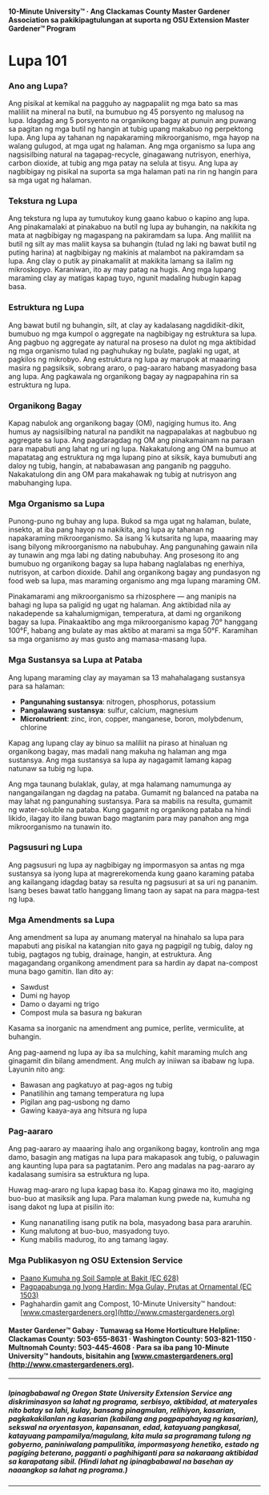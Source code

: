 #### 10-Minute University™ · Ang Clackamas County Master Gardener Association sa pakikipagtulungan at suporta ng OSU Extension Master Gardener™ Program

# Lupa 101

### Ano ang Lupa?
Ang pisikal at kemikal na pagguho ay nagpapaliit ng mga bato sa mas maliliit na mineral na butil, na bumubuo ng 45 porsyento ng malusog na lupa. Idagdag ang 5 porsyento na organikong bagay at punuin ang puwang sa pagitan ng mga butil ng hangin at tubig upang makabuo ng perpektong lupa. Ang lupa ay tahanan ng napakaraming mikroorganismo, mga hayop na walang gulugod, at mga ugat ng halaman. Ang mga organismo sa lupa ang nagsisilbing natural na tagapag-recycle, ginagawang nutrisyon, enerhiya, carbon dioxide, at tubig ang mga patay na selula at tisyu. Ang lupa ay nagbibigay ng pisikal na suporta sa mga halaman pati na rin ng hangin para sa mga ugat ng halaman.

### Tekstura ng Lupa
Ang tekstura ng lupa ay tumutukoy kung gaano kabuo o kapino ang lupa. Ang pinakamalaki at pinakabuo na butil ng lupa ay buhangin, na nakikita ng mata at nagbibigay ng magaspang na pakiramdam sa lupa. Ang maliliit na butil ng silt ay mas maliit kaysa sa buhangin (tulad ng laki ng bawat butil ng puting harina) at nagbibigay ng makinis at malambot na pakiramdam sa lupa. Ang clay o putik ay pinakamaliit at makikita lamang sa ilalim ng mikroskopyo. Karaniwan, ito ay may patag na hugis. Ang mga lupang maraming clay ay matigas kapag tuyo, ngunit madaling hubugin kapag basa.

### Estruktura ng Lupa
Ang bawat butil ng buhangin, silt, at clay ay kadalasang nagdidikit-dikit, bumubuo ng mga kumpol o aggregate na nagbibigay ng estruktura sa lupa. Ang pagbuo ng aggregate ay natural na proseso na dulot ng mga aktibidad ng mga organismo tulad ng paghuhukay ng bulate, paglaki ng ugat, at pagkilos ng mikrobyo. Ang estruktura ng lupa ay marupok at maaaring masira ng pagsiksik, sobrang araro, o pag-aararo habang masyadong basa ang lupa. Ang pagkawala ng organikong bagay ay nagpapahina rin sa estruktura ng lupa.

### Organikong Bagay
Kapag nabulok ang organikong bagay (OM), nagiging humus ito. Ang humus ay nagsisilbing natural na pandikit na nagpapalakas at nagbubuo ng aggregate sa lupa. Ang pagdaragdag ng OM ang pinakamainam na paraan para mapabuti ang lahat ng uri ng lupa. Nakakatulong ang OM na bumuo at mapatatag ang estruktura ng mga lupang pino at siksik, kaya bumubuti ang daloy ng tubig, hangin, at nababawasan ang panganib ng pagguho. Nakakatulong din ang OM para makahawak ng tubig at nutrisyon ang mabuhanging lupa.

### Mga Organismo sa Lupa
Punong-puno ng buhay ang lupa. Bukod sa mga ugat ng halaman, bulate, insekto, at iba pang hayop na nakikita, ang lupa ay tahanan ng napakaraming mikroorganismo. Sa isang ¼ kutsarita ng lupa, maaaring may isang bilyong mikroorganismo na nabubuhay. Ang pangunahing gawain nila ay tunawin ang mga labi ng dating nabubuhay. Ang prosesong ito ang bumubuo ng organikong bagay sa lupa habang naglalabas ng enerhiya, nutrisyon, at carbon dioxide. Dahil ang organikong bagay ang pundasyon ng food web sa lupa, mas maraming organismo ang mga lupang maraming OM.

Pinakamarami ang mikroorganismo sa rhizosphere — ang manipis na bahagi ng lupa sa paligid ng ugat ng halaman. Ang aktibidad nila ay nakadepende sa kahalumigmigan, temperatura, at dami ng organikong bagay sa lupa. Pinakaaktibo ang mga mikroorganismo kapag 70° hanggang 100°F, habang ang bulate ay mas aktibo at marami sa mga 50°F. Karamihan sa mga organismo ay mas gusto ang mamasa-masang lupa.

### Mga Sustansya sa Lupa at Pataba
Ang lupang maraming clay ay mayaman sa 13 mahahalagang sustansya para sa halaman:

- **Pangunahing sustansya**: nitrogen, phosphorus, potassium
- **Pangalawang sustansya**: sulfur, calcium, magnesium
- **Micronutrient**: zinc, iron, copper, manganese, boron, molybdenum, chlorine

Kapag ang lupang clay ay binuo sa maliliit na piraso at hinaluan ng organikong bagay, mas madali nang makuha ng halaman ang mga sustansya. Ang mga sustansya sa lupa ay nagagamit lamang kapag natunaw sa tubig ng lupa.

Ang mga taunang bulaklak, gulay, at mga halamang namumunga ay nangangailangan ng dagdag na pataba. Gumamit ng balanced na pataba na may lahat ng pangunahing sustansya. Para sa mabilis na resulta, gumamit ng water-soluble na pataba. Kung gagamit ng organikong pataba na hindi likido, ilagay ito ilang buwan bago magtanim para may panahon ang mga mikroorganismo na tunawin ito.

### Pagsusuri ng Lupa
Ang pagsusuri ng lupa ay nagbibigay ng impormasyon sa antas ng mga sustansya sa iyong lupa at magrerekomenda kung gaano karaming pataba ang kailangang idagdag batay sa resulta ng pagsusuri at sa uri ng pananim. Isang beses bawat tatlo hanggang limang taon ay sapat na para magpa-test ng lupa.

### Mga Amendments sa Lupa
Ang amendment sa lupa ay anumang materyal na hinahalo sa lupa para mapabuti ang pisikal na katangian nito gaya ng pagpigil ng tubig, daloy ng tubig, pagtagos ng tubig, drainage, hangin, at estruktura. Ang magagandang organikong amendment para sa hardin ay dapat na-compost muna bago gamitin. Ilan dito ay:

- Sawdust
- Dumi ng hayop
- Damo o dayami ng trigo
- Compost mula sa basura ng bakuran

Kasama sa inorganic na amendment ang pumice, perlite, vermiculite, at buhangin.

Ang pag-aamend ng lupa ay iba sa mulching, kahit maraming mulch ang ginagamit din bilang amendment. Ang mulch ay iniiwan sa ibabaw ng lupa. Layunin nito ang:

- Bawasan ang pagkatuyo at pag-agos ng tubig
- Panatilihin ang tamang temperatura ng lupa
- Pigilan ang pag-usbong ng damo
- Gawing kaaya-aya ang hitsura ng lupa

### Pag-aararo
Ang pag-aararo ay maaaring ihalo ang organikong bagay, kontrolin ang mga damo, basagin ang matigas na lupa para makapasok ang tubig, o paluwagin ang kaunting lupa para sa pagtatanim. Pero ang madalas na pag-aararo ay kadalasang sumisira sa estruktura ng lupa.

Huwag mag-araro ng lupa kapag basa ito. Kapag ginawa mo ito, magiging buo-buo at masiksik ang lupa. Para malaman kung pwede na, kumuha ng isang dakot ng lupa at pisilin ito:

- Kung nananatiling isang putik na bola, masyadong basa para araruhin.
- Kung malutong at buo-buo, masyadong tuyo.
- Kung mabilis madurog, ito ang tamang lagay.

### Mga Publikasyon ng OSU Extension Service

- [Paano Kumuha ng Soil Sample at Bakit (EC 628)](https://catalog.extension.oregonstate.edu/)
- [Pagpapabunga ng Iyong Hardin: Mga Gulay, Prutas at Ornamental (EC 1503)](https://catalog.extension.oregonstate.edu/)
- Paghahardin gamit ang Compost, 10-Minute University™ handout: [www.cmastergardeners.org](http://www.cmastergardeners.org)

#### Master Gardener™ Gabay · Tumawag sa Home Horticulture Helpline: Clackamas County: 503-655-8631 · Washington County: 503-821-1150 · Multnomah County: 503-445-4608 · Para sa iba pang 10-Minute University™ handouts, bisitahin ang [www.cmastergardeners.org](http://www.cmastergardeners.org).

---

##### Ipinagbabawal ng Oregon State University Extension Service ang diskriminasyon sa lahat ng programa, serbisyo, aktibidad, at materyales nito batay sa lahi, kulay, bansang pinagmulan, relihiyon, kasarian, pagkakakilanlan ng kasarian (kabilang ang pagpapahayag ng kasarian), sekswal na oryentasyon, kapansanan, edad, katayuang pangkasal, katayuang pampamilya/magulang, kita mula sa programang tulong ng gobyerno, paniniwalang pampulitika, impormasyong henetiko, estado ng pagiging beterano, pagganti o paghihiganti para sa nakaraang aktibidad sa karapatang sibil. (Hindi lahat ng ipinagbabawal na basehan ay naaangkop sa lahat ng programa.)
---